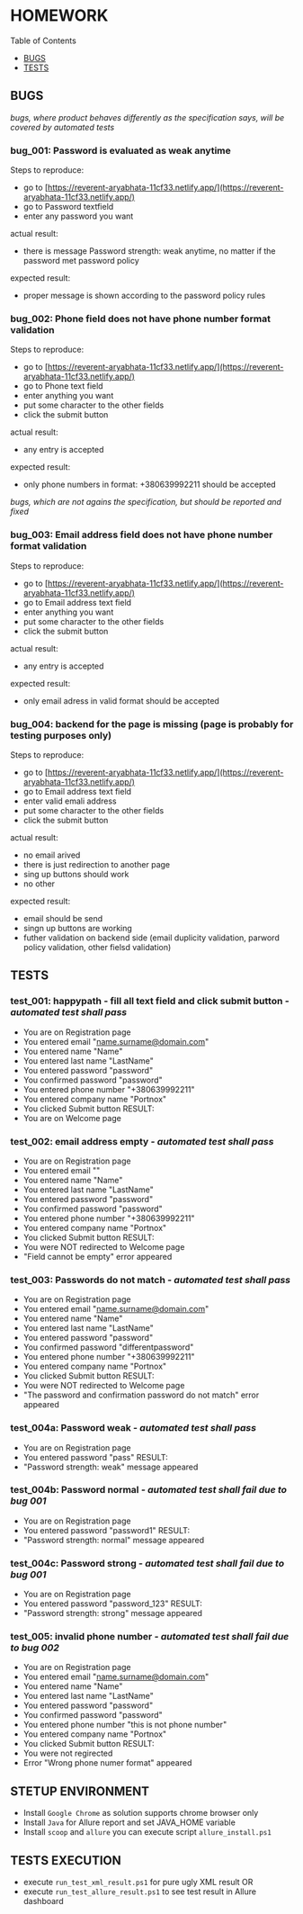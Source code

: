 # HOMEWORK

Table of Contents

- [BUGS](#BUGS)
- [TESTS](#TESTS)


## BUGS

*bugs, where product behaves differently as the specification says, will be covered by automated tests*

### bug_001: Password is evaluated as weak anytime

Steps to reproduce:
* go to [https://reverent-aryabhata-11cf33.netlify.app/](https://reverent-aryabhata-11cf33.netlify.app/)
* go to Password textfield
* enter any password you want

actual result:
* there is message Password strength: weak anytime, no matter if the password met password policy

expected result:
* proper message is shown according to the password policy rules

### bug_002: Phone field does not have phone number format validation
Steps to reproduce:
* go to [https://reverent-aryabhata-11cf33.netlify.app/](https://reverent-aryabhata-11cf33.netlify.app/)
* go to Phone text field
* enter anything you want
* put some character to the other fields
* click the submit button

actual result:
* any entry is accepted 

expected result:
* only phone numbers in format: +380639992211 should be accepted


*bugs, which are not agains the specification, but should be reported and fixed*

### bug_003: Email address field does not have phone number format validation
Steps to reproduce:
* go to [https://reverent-aryabhata-11cf33.netlify.app/](https://reverent-aryabhata-11cf33.netlify.app/)
* go to Email address text field
* enter anything you want
* put some character to the other fields
* click the submit button

actual result:
* any entry is accepted 

expected result:
* only email adress in valid format should be accepted

### bug_004: backend for the page is missing (page is probably for testing purposes only)
Steps to reproduce:
* go to [https://reverent-aryabhata-11cf33.netlify.app/](https://reverent-aryabhata-11cf33.netlify.app/)
* go to Email address text field
* enter valid emali address
* put some character to the other fields
* click the submit button

actual result:
* no email arived
* there is just redirection to another page
* sing up buttons should work
* no other

expected result:
* email should be send
* singn up buttons are working
* futher validation on backend side (email duplicity validation, parword policy validation, other fielsd validation)

## TESTS

### test_001: happypath - fill all text field and click submit button *- automated test shall pass*

* You are on Registration page
* You entered email "name.surname@domain.com"
* You entered name "Name"
* You entered last name "LastName"
* You entered password "password"
* You confirmed password "password"
* You entered phone number "+380639992211"
* You entered company name "Portnox"
* You clicked Submit button
RESULT:
* You are on Welcome page

### test_002: email address empty *- automated test shall pass*

* You are on Registration page
* You entered email ""
* You entered name "Name"
* You entered last name "LastName"
* You entered password "password"
* You confirmed password "password"
* You entered phone number "+380639992211"
* You entered company name "Portnox"
* You clicked Submit button
RESULT:
* You were NOT redirected to Welcome page
* "Field cannot be empty" error appeared

### test_003: Passwords do not match *- automated test shall pass*

* You are on Registration page
* You entered email "name.surname@domain.com"
* You entered name "Name"
* You entered last name "LastName"
* You entered password "password"
* You confirmed password "differentpassword"
* You entered phone number "+380639992211"
* You entered company name "Portnox"
* You clicked Submit button
RESULT:
* You were NOT redirected to Welcome page
* "The password and confirmation password do not match" error appeared

### test_004a: Password weak *- automated test shall pass*

* You are on Registration page
* You entered password "pass"
RESULT:
* "Password strength: weak" message appeared

### test_004b: Password normal *- automated test shall fail due to bug 001*

* You are on Registration page
* You entered password "password1"
RESULT:
* "Password strength: normal" message appeared

### test_004c: Password strong *- automated test shall fail due to bug 001*

* You are on Registration page
* You entered password "password_123"
RESULT:
*  "Password strength: strong" message appeared

### test_005: invalid phone number *- automated test shall fail due to bug 002*

* You are on Registration page
* You entered email "name.surname@domain.com"
* You entered name "Name"
* You entered last name "LastName"
* You entered password "password"
* You confirmed password "password"
* You entered phone number "this is not phone number"
* You entered company name "Portnox"
* You clicked Submit button
RESULT:
* You were not regirected
* Error "Wrong phone numer format" appeared

## STETUP ENVIRONMENT

* Install `Google Chrome` as solution supports chrome browser only
* Install `Java` for Allure report and set JAVA_HOME variable
* Install `scoop` and `allure` you can execute script `allure_install.ps1`

## TESTS EXECUTION

* execute `run_test_xml_result.ps1` for pure ugly XML result
OR
* execute `run_test_allure_result.ps1` to see test result in Allure dashboard
